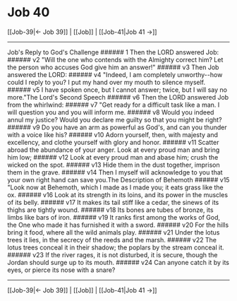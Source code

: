 # Job 40

[[Job-39|← Job 39]] | [[Job]] | [[Job-41|Job 41 →]]
***

Job's Reply to God's Challenge ###### 1 Then the LORD answered Job: ###### v2 "Will the one who contends with the Almighty correct him? Let the person who accuses God give him an answer!" ###### v3 Then Job answered the LORD: ###### v4 "Indeed, I am completely unworthy--how could I reply to you? I put my hand over my mouth to silence myself. ###### v5 I have spoken once, but I cannot answer; twice, but I will say no more."The Lord's Second Speech ###### v6 Then the LORD answered Job from the whirlwind: ###### v7 "Get ready for a difficult task like a man. I will question you and you will inform me. ###### v8 Would you indeed annul my justice? Would you declare me guilty so that you might be right? ###### v9 Do you have an arm as powerful as God's, and can you thunder with a voice like his? ###### v10 Adorn yourself, then, with majesty and excellency, and clothe yourself with glory and honor. ###### v11 Scatter abroad the abundance of your anger. Look at every proud man and bring him low; ###### v12 Look at every proud man and abase him; crush the wicked on the spot. ###### v13 Hide them in the dust together, imprison them in the grave. ###### v14 Then I myself will acknowledge to you that your own right hand can save you.The Description of Behemoth ###### v15 "Look now at Behemoth, which I made as I made you; it eats grass like the ox. ###### v16 Look at its strength in its loins, and its power in the muscles of its belly. ###### v17 It makes its tail stiff like a cedar, the sinews of its thighs are tightly wound. ###### v18 Its bones are tubes of bronze, its limbs like bars of iron. ###### v19 It ranks first among the works of God, the One who made it has furnished it with a sword. ###### v20 For the hills bring it food, where all the wild animals play. ###### v21 Under the lotus trees it lies, in the secrecy of the reeds and the marsh. ###### v22 The lotus trees conceal it in their shadow; the poplars by the stream conceal it. ###### v23 If the river rages, it is not disturbed, it is secure, though the Jordan should surge up to its mouth. ###### v24 Can anyone catch it by its eyes, or pierce its nose with a snare?

***
[[Job-39|← Job 39]] | [[Job]] | [[Job-41|Job 41 →]]
